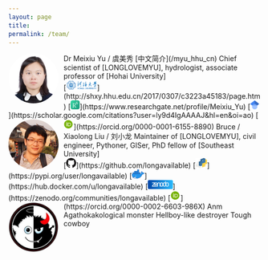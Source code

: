 ```yaml
---
layout: page
title: 
permalink: /team/
---
```


<style>
.avatar {
  vertical-align: middle;
  width: 100px;
  height: 100px;
  border-radius: 50%;
}
.image-right {
  display: block;
  margin-left: auto;
  margin-right: auto;
  float: right;
}

.image-left {
  display: block;
  margin-left: auto;
  margin-right: 10px;
  float: left;
}
image::after
</style>

<img src="/assets/pics/myu.jpg" alt="Avatar" class="avatar image-left">
Dr Meixiu Yu / 虞美秀  
[中文简介](/myu_hhu_cn)  
Chief scientist of [LONGLOVEMYU], hydrologist, associate professor of [Hohai University]<br>
[<img src="/assets/pics/hhu_20k.png" height="20" title="Hohai University">](http://shxy.hhu.edu.cn/2017/0307/c3223a45183/page.htm)
[<img src="/assets/pics/ResearchGate-6k.png" height="18" title="Research Gate">](https://www.researchgate.net/profile/Meixiu_Yu)
[<img src="/assets/pics/GoogleScholar-4k.png" height="18" title="Google Scholar">](https://scholar.google.com/citations?user=ly9d4IgAAAAJ&hl=en&oi=ao)
[<img src="/assets/pics/orcid-4k.png" height="20" title="ORCID">](https://orcid.org/0000-0001-6155-8890)
<span id="badgeCont469"><script type="text/javascript" src="https://publons.com/mashlets?el=badgeCont469&rid=ABB-2344-2020&size=small"></script></span>

<img src="/assets/pics/bruce.jpg" alt="Avatar" class="avatar image-left">
Bruce / Xiaolong Liu / 刘小龙  
Maintainer of [LONGLOVEMYU], civil engineer, Pythoner, GISer, PhD fellow of [Southeast University]<br>
[<img src="/assets/pics/github_marker_32px.png" height="20" title="GitHub">](https://github.com/longavailable)
[<img src="/assets/pics/pypi_4k.png" height="20" title="PyPI">](https://pypi.org/user/longavailable)
[<img src="/assets/pics/docker_Moby-logo_4k.png" height="18" title="Docker Hub">](https://hub.docker.com/u/longavailable)
[<img src="/assets/pics/zenodo.svg" height="18" title="Zenodo">](https://zenodo.org/communities/longavailable)
[<img src="/assets/pics/orcid-4k.png" height="20" title="ORCID">](https://orcid.org/0000-0002-6603-986X)

<img src="/assets/pics/goodevil.jpg" alt="Avatar" class="avatar image-left">
Anm  
Agathokakological monster  
Hellboy-like destroyer  
Tough cowboy

[LONGLOVEMYU]: https://www.longlovemyu.tk/
[Hohai University]: https://en.hhu.edu.cn/
[Southeast University]: https://www.seu.edu.cn/english/



